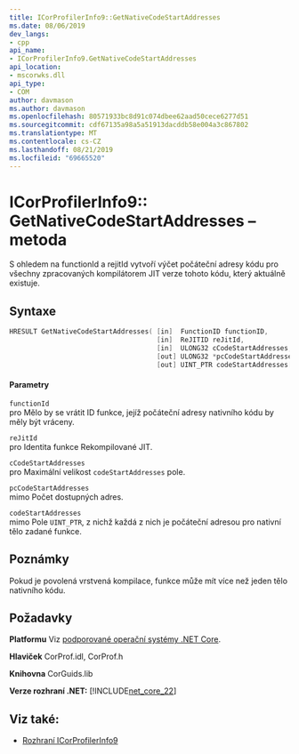 ```yaml
---
title: ICorProfilerInfo9::GetNativeCodeStartAddresses
ms.date: 08/06/2019
dev_langs:
- cpp
api_name:
- ICorProfilerInfo9.GetNativeCodeStartAddresses
api_location:
- mscorwks.dll
api_type:
- COM
author: davmason
ms.author: davmason
ms.openlocfilehash: 80571933bc8d91c074dbee62aad50cece6277d51
ms.sourcegitcommit: cdf67135a98a5a51913dacddb58e004a3c867802
ms.translationtype: MT
ms.contentlocale: cs-CZ
ms.lasthandoff: 08/21/2019
ms.locfileid: "69665520"
---
```

# <a name="icorprofilerinfo9getnativecodestartaddresses-method"></a>ICorProfilerInfo9:: GetNativeCodeStartAddresses – metoda

S ohledem na functionId a rejitId vytvoří výčet počáteční adresy kódu pro všechny zpracovaných kompilátorem JIT verze tohoto kódu, který aktuálně existuje.

## <a name="syntax"></a>Syntaxe

```cpp
HRESULT GetNativeCodeStartAddresses( [in]  FunctionID functionID,
                                     [in]  ReJITID reJitId,
                                     [in]  ULONG32 cCodeStartAddresses,
                                     [out] ULONG32 *pcCodeStartAddresses,
                                     [out] UINT_PTR codeStartAddresses[]);
```

#### <a name="parameters"></a>Parametry

`functionId` \
pro Mělo by se vrátit ID funkce, jejíž počáteční adresy nativního kódu by měly být vráceny.

`reJitId` \
pro Identita funkce Rekompilované JIT.

`cCodeStartAddresses` \
pro Maximální velikost `codeStartAddresses` pole.

`pcCodeStartAddresses` \
mimo Počet dostupných adres.

`codeStartAddresses` \
mimo Pole `UINT_PTR`, z nichž každá z nich je počáteční adresou pro nativní tělo zadané funkce.

## <a name="remarks"></a>Poznámky

Pokud je povolená vrstvená kompilace, funkce může mít více než jeden tělo nativního kódu.

## <a name="requirements"></a>Požadavky

**Platformu** Viz [podporované operační systémy .NET Core](../../../core/windows-prerequisites.md#net-core-supported-operating-systems).

**Hlaviček** CorProf.idl, CorProf.h

**Knihovna** CorGuids.lib

**Verze rozhraní .NET:** [!INCLUDE[net_core_22](../../../../includes/net-core-22-md.md)]

## <a name="see-also"></a>Viz také:

- [Rozhraní ICorProfilerInfo9](../../../../docs/framework/unmanaged-api/profiling/icorprofilerinfo9-interface.md)
